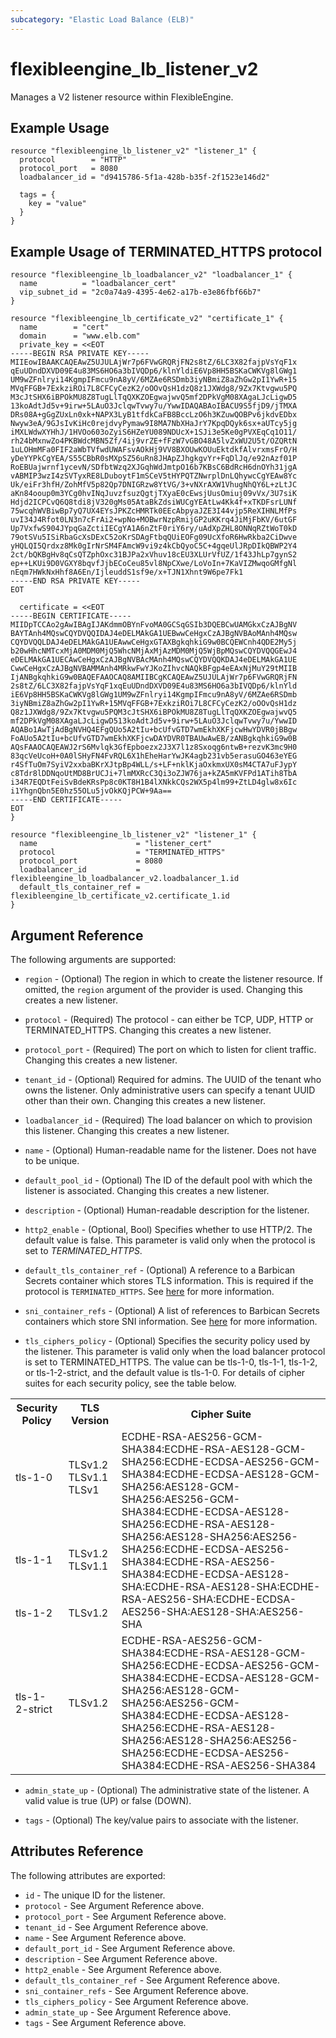 ```yaml
---
subcategory: "Elastic Load Balance (ELB)"
---
```


# flexibleengine\_lb\_listener\_v2

Manages a V2 listener resource within FlexibleEngine.

## Example Usage

```hcl
resource "flexibleengine_lb_listener_v2" "listener_1" {
  protocol        = "HTTP"
  protocol_port   = 8080
  loadbalancer_id = "d9415786-5f1a-428b-b35f-2f1523e146d2"

  tags = {
    key = "value"
  }
}
```

## Example Usage of TERMINATED_HTTPS protocol

```hcl
resource "flexibleengine_lb_loadbalancer_v2" "loadbalancer_1" {
  name          = "loadbalancer_cert"
  vip_subnet_id = "2c0a74a9-4395-4e62-a17b-e3e86fbf66b7"
}

resource "flexibleengine_lb_certificate_v2" "certificate_1" {
  name        = "cert"
  domain      = "www.elb.com"
  private_key = <<EOT
-----BEGIN RSA PRIVATE KEY-----
MIIEowIBAAKCAQEAwZ5UJULAjWr7p6FVwGRQRjFN2s8tZ/6LC3X82fajpVsYqF1x
qEuUDndDXVD09E4u83MS6HO6a3bIVQDp6/klnYldiE6Vp8HH5BSKaCWKVg8lGWg1
UM9wZFnlryi14KgmpIFmcu9nA8yV/6MZAe6RSDmb3iyNBmiZ8aZhGw2pI1YwR+15
MVqFFGB+7ExkziROi7L8CFCyCezK2/oOOvQsH1dzQ8z1JXWdg8/9Zx7Ktvgwu5PQ
M3cJtSHX6iBPOkMU8Z8TugLlTqQXKZOEgwajwvQ5mf2DPkVgM08XAgaLJcLigwD5
13koAdtJd5v+9irw+5LAuO3JclqwTvwy7u/YwwIDAQABAoIBACU9S5fjD9/jTMXA
DRs08A+gGgZUxLn0xk+NAPX3LyB1tfdkCaFB8BccLzO6h3KZuwQOBPv6jkdvEDbx
Nwyw3eA/9GJsIvKiHc0rejdvyPymaw9I8MA7NbXHaJrY7KpqDQyk6sx+aUTcy5jg
iMXLWdwXYHhJ/1HVOo603oZyiS6HZeYU089NDUcX+1SJi3e5Ke0gPVXEqCq1O11/
rh24bMxnwZo4PKBWdcMBN5Zf/4ij9vrZE+fFzW7vGBO48A5lvZxWU2U5t/OZQRtN
1uLOHmMFa0FIF2aWbTVfwdUWAFsvAOkHj9VV8BXOUwKOUuEktdkfAlvrxmsFrO/H
yDeYYPkCgYEA/S55CBbR0sMXpSZ56uRn8JHApZJhgkgvYr+FqDlJq/e92nAzf01P
RoEBUajwrnf1ycevN/SDfbtWzq2XJGqhWdJmtpO16b7KBsC6BdRcH6dnOYh31jgA
vABMIP3wzI4zSVTyxRE8LDuboytF1mSCeV5tHYPQTZNwrplDnLQhywcCgYEAw8Yc
Uk/eiFr3hfH/ZohMfV5p82Qp7DNIGRzw8YtVG/3+vNXrAXW1VhugNhQY6L+zLtJC
aKn84ooup0m3YCg0hvINqJuvzfsuzQgtjTXyaE0cEwsjUusOmiuj09vVx/3U7siK
Hdjd2ICPCvQ6Q8tdi8jV320gMs05AtaBkZdsiWUCgYEAtLw4Kk4f+xTKDFsrLUNf
75wcqhWVBiwBp7yQ7UX4EYsJPKZcHMRTk0EEcAbpyaJZE3I44vjp5ReXIHNLMfPs
uvI34J4Rfot0LN3n7cFrAi2+wpNo+MOBwrNzpRmijGP2uKKrq4JiMjFbKV/6utGF
Up7VxfwS904JYpqGaZctiIECgYA1A6nZtF0riY6ry/uAdXpZHL8ONNqRZtWoT0kD
79otSVu5ISiRbaGcXsDExC52oKrSDAgFtbqQUiEOFg09UcXfoR6HwRkba2CiDwve
yHQLQI5Qrdxz8Mk0gIrNrSM4FAmcW9vi9z4kCbQyoC5C+4gqeUlJRpDIkQBWP2Y4
2ct/bQKBgHv8qCsQTZphOxc31BJPa2xVhuv18cEU3XLUrVfUZ/1f43JhLp7gynS2
ep++LKUi9D0VGXY8bqvfJjbECoCeu85vl8NpCXwe/LoVoIn+7KaVIZMwqoGMfgNl
nEqm7HWkNxHhf8A6En/IjleuddS1sf9e/x+TJN1Xhnt9W6pe7Fk1
-----END RSA PRIVATE KEY-----
EOT

  certificate = <<EOT
-----BEGIN CERTIFICATE-----
MIIDpTCCAo2gAwIBAgIJAKdmmOBYnFvoMA0GCSqGSIb3DQEBCwUAMGkxCzAJBgNV
BAYTAnh4MQswCQYDVQQIDAJ4eDELMAkGA1UEBwwCeHgxCzAJBgNVBAoMAnh4MQsw
CQYDVQQLDAJ4eDELMAkGA1UEAwwCeHgxGTAXBgkqhkiG9w0BCQEWCnh4QDE2My5j
b20wHhcNMTcxMjA0MDM0MjQ5WhcNMjAxMjAzMDM0MjQ5WjBpMQswCQYDVQQGEwJ4
eDELMAkGA1UECAwCeHgxCzAJBgNVBAcMAnh4MQswCQYDVQQKDAJ4eDELMAkGA1UE
CwwCeHgxCzAJBgNVBAMMAnh4MRkwFwYJKoZIhvcNAQkBFgp4eEAxNjMuY29tMIIB
IjANBgkqhkiG9w0BAQEFAAOCAQ8AMIIBCgKCAQEAwZ5UJULAjWr7p6FVwGRQRjFN
2s8tZ/6LC3X82fajpVsYqF1xqEuUDndDXVD09E4u83MS6HO6a3bIVQDp6/klnYld
iE6Vp8HH5BSKaCWKVg8lGWg1UM9wZFnlryi14KgmpIFmcu9nA8yV/6MZAe6RSDmb
3iyNBmiZ8aZhGw2pI1YwR+15MVqFFGB+7ExkziROi7L8CFCyCezK2/oOOvQsH1dz
Q8z1JXWdg8/9Zx7Ktvgwu5PQM3cJtSHX6iBPOkMU8Z8TugLlTqQXKZOEgwajwvQ5
mf2DPkVgM08XAgaLJcLigwD513koAdtJd5v+9irw+5LAuO3JclqwTvwy7u/YwwID
AQABo1AwTjAdBgNVHQ4EFgQUo5A2tIu+bcUfvGTD7wmEkhXKFjcwHwYDVR0jBBgw
FoAUo5A2tIu+bcUfvGTD7wmEkhXKFjcwDAYDVR0TBAUwAwEB/zANBgkqhkiG9w0B
AQsFAAOCAQEAWJ2rS6Mvlqk3GfEpboezx2J3X7l1z8Sxoqg6ntwB+rezvK3mc9H0
83qcVeUcoH+0A0lSHyFN4FvRQL6X1hEheHarYwJK4agb231vb5erasuGO463eYEG
r4SfTuOm7SyiV2xxbaBKrXJtpBp4WLL/s+LF+nklKjaOxkmxUX0sM4CTA7uFJypY
c8Tdr8lDDNqoUtMD8BrUCJi+7lmMXRcC3Qi3oZJW76ja+kZA5mKVFPd1ATih8TbA
i34R7EQDtFeiSvBdeKRsPp8c0KT8H1B4lXNkkCQs2WX5p4lm99+ZtLD4glw8x6Ic
i1YhgnQbn5E0hz55OLu5jvOkKQjPCW+9Aa==
-----END CERTIFICATE-----
EOT
}

resource "flexibleengine_lb_listener_v2" "listener_1" {
  name                      = "listener_cert"
  protocol                  = "TERMINATED_HTTPS"
  protocol_port             = 8080
  loadbalancer_id           = flexibleengine_lb_loadbalancer_v2.loadbalancer_1.id
  default_tls_container_ref = flexibleengine_lb_certificate_v2.certificate_1.id
}
```

## Argument Reference

The following arguments are supported:

* `region` - (Optional) The region in which to create the listener resource.
    If omitted, the `region` argument of the provider is used.
    Changing this creates a new listener.

* `protocol` - (Required) The protocol - can either be TCP, UDP, HTTP or TERMINATED_HTTPS.
    Changing this creates a new listener.

* `protocol_port` - (Required) The port on which to listen for client traffic.
    Changing this creates a new listener.

* `tenant_id` - (Optional) Required for admins. The UUID of the tenant who owns
    the listener.  Only administrative users can specify a tenant UUID
    other than their own. Changing this creates a new listener.

* `loadbalancer_id` - (Required) The load balancer on which to provision this
    listener. Changing this creates a new listener.

* `name` - (Optional) Human-readable name for the listener. Does not have
    to be unique.

* `default_pool_id` - (Optional) The ID of the default pool with which the
    listener is associated. Changing this creates a new listener.

* `description` - (Optional) Human-readable description for the listener.

* `http2_enable` - (Optional, Bool) Specifies whether to use HTTP/2. The default value is false.
    This parameter is valid only when the protocol is set to *TERMINATED_HTTPS*.

* `default_tls_container_ref` - (Optional) A reference to a Barbican Secrets
    container which stores TLS information. This is required if the protocol
    is `TERMINATED_HTTPS`. See
    [here](https://wiki.openstack.org/wiki/Network/LBaaS/docs/how-to-create-tls-loadbalancer)
    for more information.

* `sni_container_refs` - (Optional) A list of references to Barbican Secrets
    containers which store SNI information. See
    [here](https://wiki.openstack.org/wiki/Network/LBaaS/docs/how-to-create-tls-loadbalancer)
    for more information.

* `tls_ciphers_policy` - (Optional) Specifies the security policy used by the listener.
    This parameter is valid only when the load balancer protocol is set to TERMINATED_HTTPS.
    The value can be tls-1-0, tls-1-1, tls-1-2, or tls-1-2-strict, and the default value is tls-1-0.
    For details of cipher suites for each security policy, see the table below.

<table>
  <tr>
    <th>Security Policy</th>
    <th>TLS Version</th>
    <th>Cipher Suite</th>
  </tr >
  <tr >
    <td>tls-1-0</td>
    <td>TLSv1.2 TLSv1.1 TLSv1</td>
    <td rowspan="3">ECDHE-RSA-AES256-GCM-SHA384:ECDHE-RSA-AES128-GCM-SHA256:ECDHE-ECDSA-AES256-GCM-SHA384:ECDHE-ECDSA-AES128-GCM-SHA256:AES128-GCM-SHA256:AES256-GCM-SHA384:ECDHE-ECDSA-AES128-SHA256:ECDHE-RSA-AES128-SHA256:AES128-SHA256:AES256-SHA256:ECDHE-ECDSA-AES256-SHA384:ECDHE-RSA-AES256-SHA384:ECDHE-ECDSA-AES128-SHA:ECDHE-RSA-AES128-SHA:ECDHE-RSA-AES256-SHA:ECDHE-ECDSA-AES256-SHA:AES128-SHA:AES256-SHA</td>
  </tr>
  <tr>
    <td>tls-1-1</td>
    <td>TLSv1.2 TLSv1.1</td>
  </tr>
  <tr>
    <td>tls-1-2</td>
    <td>TLSv1.2</td>
  </tr>
  <tr>
    <td >tls-1-2-strict</td>
    <td >TLSv1.2</td>
    <td >ECDHE-RSA-AES256-GCM-SHA384:ECDHE-RSA-AES128-GCM-SHA256:ECDHE-ECDSA-AES256-GCM-SHA384:ECDHE-ECDSA-AES128-GCM-SHA256:AES128-GCM-SHA256:AES256-GCM-SHA384:ECDHE-ECDSA-AES128-SHA256:ECDHE-RSA-AES128-SHA256:AES128-SHA256:AES256-SHA256:ECDHE-ECDSA-AES256-SHA384:ECDHE-RSA-AES256-SHA384</td>
  </tr>
</table>

* `admin_state_up` - (Optional) The administrative state of the listener.
    A valid value is true (UP) or false (DOWN).

* `tags` - (Optional) The key/value pairs to associate with the listener.

## Attributes Reference

The following attributes are exported:

* `id` - The unique ID for the listener.
* `protocol` - See Argument Reference above.
* `protocol_port` - See Argument Reference above.
* `tenant_id` - See Argument Reference above.
* `name` - See Argument Reference above.
* `default_port_id` - See Argument Reference above.
* `description` - See Argument Reference above.
* `http2_enable` - See Argument Reference above.
* `default_tls_container_ref` - See Argument Reference above.
* `sni_container_refs` - See Argument Reference above.
* `tls_ciphers_policy` - See Argument Reference above.
* `admin_state_up` - See Argument Reference above.
* `tags` - See Argument Reference above.
